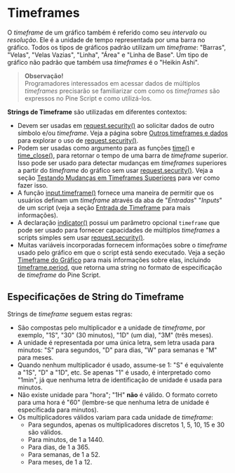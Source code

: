 
# Timeframes

O _timeframe_ de um gráfico também é referido como seu _intervalo_ ou _resolução_. Ele é a unidade de tempo representada por uma barra no gráfico. Todos os tipos de gráficos padrão utilizam um _timeframe_: "Barras", "Velas", "Velas Vazias", "Linha", "Área" e "Linha de Base". Um tipo de gráfico não padrão que também usa _timeframes_ é o "Heikin Ashi".

> __Observação!__\
> Programadores interessados em acessar dados de múltiplos _timeframes_ precisarão se familiarizar com como os _timeframes_ são expressos no Pine Script e como utilizá-los.

__Strings de Timeframe__ são utilizadas em diferentes contextos:

- Devem ser usadas em [request.security()](https://br.tradingview.com/pine-script-reference/v5/#fun_request%7Bdot%7Dsecurity) ao solicitar dados de outro símbolo e/ou _timeframe_. Veja a página sobre [Outros timeframes e dados](./05_14_outros_timeframes_e_dados.md) para explorar o uso de [request.security()](https://br.tradingview.com/pine-script-reference/v5/#fun_request%7Bdot%7Dsecurity).
- Podem ser usadas como argumento para as funções [time()](https://br.tradingview.com/pine-script-reference/v5/#fun_time) e [time_close()](https://br.tradingview.com/pine-script-reference/v5/#fun_time_close), para retornar o tempo de uma barra de _timeframe_ superior. Isso pode ser usado para detectar mudanças em _timeframes_ superiores a partir do _timeframe_ do gráfico sem usar [request.security()](https://br.tradingview.com/pine-script-reference/v5/#fun_request%7Bdot%7Dsecurity). Veja a seção [Testando Mudanças em Timeframes Superiores](./05_21_time.md#testando-mudanças-em-timeframes-superiores) para ver como fazer isso.
- A função [input.timeframe()](https://br.tradingview.com/pine-script-reference/v5/#fun_input.timeframe) fornece uma maneira de permitir que os usuários definam um _timeframe_ através da aba de "_Entradas_" "_Inputs_" de um script (veja a seção [Entrada de Timeframe](./05_09_inputs.md#input-timeframe) para mais informações).
- A declaração [indicator()](https://br.tradingview.com/pine-script-reference/v5/#fun_indicator) possui um parâmetro opcional `timeframe` que pode ser usado para fornecer capacidades de múltiplos _timeframes_ a scripts simples sem usar [request.security()](https://br.tradingview.com/pine-script-reference/v5/#fun_request%7Bdot%7Dsecurity).
- Muitas variáveis incorporadas fornecem informações sobre o _timeframe_ usado pelo gráfico em que o script está sendo executado. Veja a seção [Timeframe do Gráfico](./05_06_informacoes_do_grafico.md#timeframe-do-gráfico) para mais informações sobre elas, incluindo [timeframe.period](https://br.tradingview.com/pine-script-reference/v5/#var_timeframe%7Bdot%7Dperiod), que retorna uma string no formato de especificação de _timeframe_ do Pine Script.

## Especificações de String do Timeframe

Strings de _timeframe_ seguem estas regras:

- São compostas pelo multiplicador e a unidade de _timeframe_, por exemplo, "1S", "30" (30 minutos), "1D" (um dia), "3M" (três meses).
- A unidade é representada por uma única letra, sem letra usada para minutos: "S" para segundos, "D" para dias, "W" para semanas e "M" para meses.
- Quando nenhum multiplicador é usado, assume-se 1: "S" é equivalente a "1S", "D" a "1D", etc. Se apenas "1" é usado, é interpretado como "1min", já que nenhuma letra de identificação de unidade é usada para minutos.
- Não existe unidade para "hora"; "1H" __não__ é válido. O formato correto para uma hora é "60" (lembre-se que nenhuma letra de unidade é especificada para minutos).
- Os multiplicadores válidos variam para cada unidade de _timeframe_:
    - Para segundos, apenas os multiplicadores discretos 1, 5, 10, 15 e 30 são válidos.
    - Para minutos, de 1 a 1440.
    - Para dias, de 1 a 365.
    - Para semanas, de 1 a 52.
    - Para meses, de 1 a 12.

<!-- ## Comparando Timeframes

Pode ser útil comparar diferentes strings de _timeframe_ para determinar, por exemplo, se o _timeframe_ usado no gráfico é menor do que os _timeframes_ superiores usados no script.

Converter strings de _timeframe_ para uma representação em minutos fracionários fornece uma maneira de compará-las usando uma unidade universal. Este script utiliza a função [timeframe.in_seconds()](https://br.tradingview.com/pine-script-reference/v5/#fun_timeframe%7Bdot%7Din_seconds) para converter um _timeframe_ em segundos flutuantes e, em seguida, converte o resultado em minutos:

```c
//@version=5
indicator("Timeframe in minutes example", "", true)
string tfInput = input.timeframe(defval = "", title = "Input TF")

float chartTFInMinutes = timeframe.in_seconds() / 60
float inputTFInMinutes = timeframe.in_seconds(tfInput) / 60

var table t = table.new(position.top_right, 1, 1)
string txt = "Chart TF: "    + str.tostring(chartTFInMinutes, "#.##### minutes") + 
"\nInput TF: " + str.tostring(inputTFInMinutes, "#.##### minutes")
if barstate.isfirst
    table.cell(t, 0, 0, txt, bgcolor = color.yellow)
else if barstate.islast
    table.cell_set_text(t, 0, 0, txt)

if chartTFInMinutes > inputTFInMinutes
    runtime.error("The chart's timeframe must not be higher than the input's timeframe.")
```

__Note que:__

- Usa-se a função incorporada [timeframe.in_seconds()](https://br.tradingview.com/pine-script-reference/v5/#fun_timeframe%7Bdot%7Din_seconds) para converter o _timeframe_ do gráfico e a função [input.timeframe()](https://br.tradingview.com/pine-script-reference/v5/#fun_input.timeframe) em segundos, depois divide-se por 60 para converter em minutos.
- São feitas duas chamadas para a função [timeframe.in_seconds()](https://br.tradingview.com/pine-script-reference/v5/#fun_timeframe%7Bdot%7Din_seconds) na inicialização das variáveis `chartTFInMinutes` e `inputTFInMinutes`. Na primeira instância, não se fornece um argumento para seu parâmetro `timeframe`, então a função retorna o _timeframe_ do gráfico em segundos. Na segunda chamada, fornece-se o _timeframe_ selecionado pelo usuário do script através da chamada para [input.timeframe()](https://br.tradingview.com/pine-script-reference/v5/#fun_input.timeframe).
- Em seguida, valida-se os _timeframes_ para garantir que o _timeframe_ de entrada seja igual ou superior ao _timeframe_ do gráfico. Caso contrário, gera-se um erro de execução.
- Finalmente, imprimem-se os dois valores de _timeframe_ convertidos em minutos. -->
